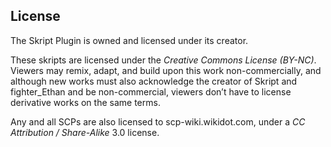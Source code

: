   **License**
--
The Skript Plugin is owned and licensed under its creator.

These skripts are licensed under the _*Creative Commons License (BY-NC)*_. Viewers may remix, adapt, and build upon this work non-commercially, 
and although new works must also acknowledge the creator of Skript and fighter_Ethan and be non-commercial, 
viewers don’t have to license derivative works on the same terms.

Any and all SCPs are also licensed to scp-wiki.wikidot.com, under a *CC Attribution / Share-Alike* 3.0 license.
